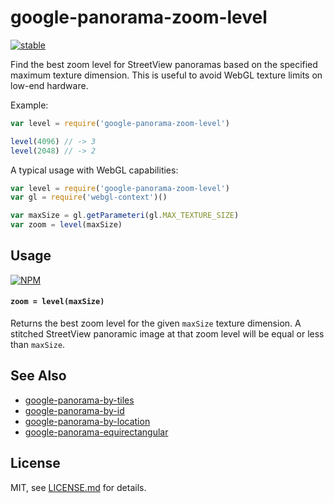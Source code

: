# google-panorama-zoom-level

[![stable](http://badges.github.io/stability-badges/dist/stable.svg)](http://github.com/badges/stability-badges)

Find the best zoom level for StreetView panoramas based on the specified maximum texture dimension. This is useful to avoid WebGL texture limits on low-end hardware.

Example:

```js
var level = require('google-panorama-zoom-level')

level(4096) // -> 3
level(2048) // -> 2
```

A typical usage with WebGL capabilities:

```js
var level = require('google-panorama-zoom-level')
var gl = require('webgl-context')()

var maxSize = gl.getParameteri(gl.MAX_TEXTURE_SIZE)
var zoom = level(maxSize)
```

## Usage

[![NPM](https://nodei.co/npm/google-panorama-zoom-level.png)](https://www.npmjs.com/package/google-panorama-zoom-level)

#### `zoom = level(maxSize)`

Returns the best zoom level for the given `maxSize` texture dimension. A stitched StreetView panoramic image at that zoom level will be equal or less than `maxSize`.

## See Also

- [google-panorama-by-tiles](https://github.com/Jam3/google-panorama-by-tiles)
- [google-panorama-by-id](https://github.com/Jam3/google-panorama-by-id)
- [google-panorama-by-location](https://github.com/Jam3/google-panorama-by-location)
- [google-panorama-equirectangular](https://github.com/mattdesl/google-panorama-equirectangular)

## License

MIT, see [LICENSE.md](http://github.com/Jam3/google-panorama-zoom-level/blob/master/LICENSE.md) for details.
